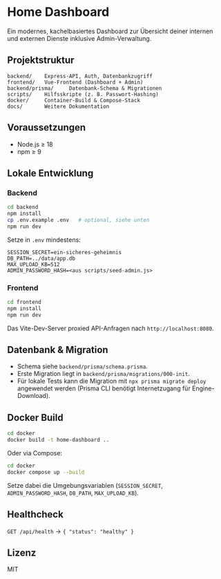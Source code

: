 # Home Dashboard

Ein modernes, kachelbasiertes Dashboard zur Übersicht deiner internen und externen Dienste inklusive Admin-Verwaltung.

## Projektstruktur

```
backend/    Express-API, Auth, Datenbankzugriff
frontend/   Vue-Frontend (Dashboard + Admin)
backend/prisma/     Datenbank-Schema & Migrationen
scripts/    Hilfsskripte (z. B. Passwort-Hashing)
docker/     Container-Build & Compose-Stack
docs/       Weitere Dokumentation
```

## Voraussetzungen

- Node.js ≥ 18
- npm ≥ 9

## Lokale Entwicklung

### Backend

```bash
cd backend
npm install
cp .env.example .env   # optional, siehe unten
npm run dev
```

Setze in `.env` mindestens:

```
SESSION_SECRET=ein-sicheres-geheimnis
DB_PATH=../data/app.db
MAX_UPLOAD_KB=512
ADMIN_PASSWORD_HASH=<aus scripts/seed-admin.js>
```

### Frontend

```bash
cd frontend
npm install
npm run dev
```

Das Vite-Dev-Server proxied API-Anfragen nach `http://localhost:8080`.

## Datenbank & Migration

- Schema siehe `backend/prisma/schema.prisma`.
- Erste Migration liegt in `backend/prisma/migrations/000-init`.
- Für lokale Tests kann die Migration mit `npx prisma migrate deploy` angewendet werden (Prisma CLI benötigt Internetzugang für Engine-Download).

## Docker Build

```bash
cd docker
docker build -t home-dashboard ..
```

Oder via Compose:

```bash
cd docker
docker compose up --build
```

Setze dabei die Umgebungsvariablen (`SESSION_SECRET`, `ADMIN_PASSWORD_HASH`, `DB_PATH`, `MAX_UPLOAD_KB`).

## Healthcheck

`GET /api/health` → `{ "status": "healthy" }`

## Lizenz

MIT
